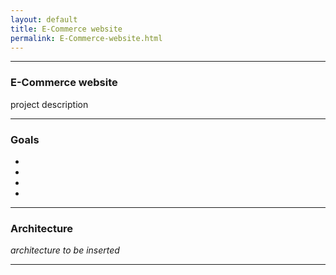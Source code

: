 ```yaml
---
layout: default
title: E-Commerce website
permalink: E-Commerce-website.html
---
```


---

### E-Commerce website

project description

---
### Goals

- 
- 
- 
- 

---
### Architecture

*architecture to be inserted*



---
